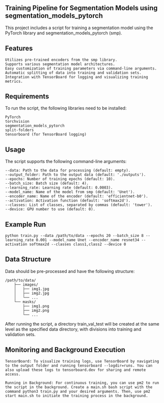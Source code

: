 ## Training Pipeline for Segmentation Models using segmentation_models_pytorch

This project includes a script for training a segmentation model using the PyTorch library and segmentation_models_pytorch (smp).

## Features

    Utilizes pre-trained encoders from the smp library.
    Supports various segmentation model architectures.
    Easy customization of training parameters via command-line arguments.
    Automatic splitting of data into training and validation sets.
    Integration with TensorBoard for logging and visualizing training metrics.

## Requirements

To run the script, the following libraries need to be installed:

    PyTorch
    torchvision
    segmentation_models_pytorch
    split-folders
    tensorboard (for TensorBoard logging)

## Usage

The script supports the following command-line arguments:

    --data: Path to the data for processing (default: empty).
    --output_folder: Path to the output data (default: './outputs').
    --epochs: Number of training epochs (default: 10).
    --batch_size: Batch size (default: 4).
    --learning_rate: Learning rate (default: 0.0003).
    --model_name: Name of the model from smp (default: 'Unet').
    --encoder_name: Name of the encoder (default: 'efficientnet-b0').
    --activation: Activation function (default: 'softmax2d').
    --classes: List of classes, separated by commas (default: 'tower').
    --device: GPU number to use (default: 0).

## Example Run

```
python train.py --data /path/to/data --epochs 20 --batch_size 8 --learning_rate 0.001 --model_name Unet --encoder_name resnet34 --activation softmax2d --classes class1,class2 --device 0
```

## Data Structure

Data should be pre-processed and have the following structure:
```
/path/to/data/
    ├── images/
    │   ├── img1.jpg
    │   ├── img2.jpg
    │   └── ...
    └── masks/
        ├── img1.png
        ├── img2.png
        └── ...
```
After running the script, a directory train_val_test will be created at the same level as the specified data directory, with divisions into training and validation sets.

## Monitoring and Background Execution

    TensorBoard: To visualize training logs, use TensorBoard by navigating to the output folder and running tensorboard --logdir=runs. You can also upload these logs to tensorboard.dev for sharing and remote access.

    Running in Background: For continuous training, you can use pm2 to run the script in the background. Create a main.sh bash script with the command python3 train.py and your desired arguments. Then, use pm2 start main.sh to initiate the training process in the background.